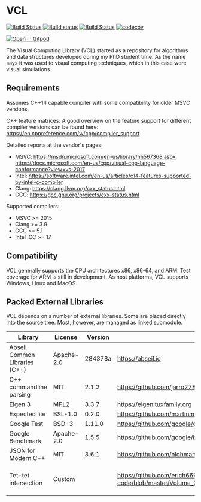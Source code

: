 VCL
===

[![Build Status](https://travis-ci.org/bfierz/vcl.svg?branch=master)](https://travis-ci.org/bfierz/vcl)
[![Build status](https://ci.appveyor.com/api/projects/status/ul6ci6u6t2wgyes7?svg=true)](https://ci.appveyor.com/project/bfierz/vcl)
[![Build Status](https://dev.azure.com/basilfierz/VCL/_apis/build/status/vcl?branchName=master)](https://dev.azure.com/basilfierz/VCL/_build/latest?definitionId=2&branchName=master)
[![codecov](https://codecov.io/gh/bfierz/vcl/branch/master/graph/badge.svg)](https://codecov.io/gh/bfierz/vcl)

[![Open in Gitpod](https://gitpod.io/button/open-in-gitpod.svg)](https://gitpod.io/#https://github.com/bfierz/vcl)

The Visual Computing Library (VCL) started as a repository for algorithms and data structures developed during my PhD student time. As the name says it was used to visual computing techniques, which in this case were visual simulations.

Requirements
------------

Assumes C++14 capable compiler with some compatibility for older MSVC versions.

C++ feature matrices:
A good overview on the feature support for different compiler versions can be found here: https://en.cppreference.com/w/cpp/compiler_support

Detailed reports at the vendor's pages:

* MSVC: https://msdn.microsoft.com/en-us/library/hh567368.aspx, https://docs.microsoft.com/en-us/cpp/visual-cpp-language-conformance?view=vs-2017
* Intel: https://software.intel.com/en-us/articles/c14-features-supported-by-intel-c-compiler
* Clang: https://clang.llvm.org/cxx_status.html
* GCC: https://gcc.gnu.org/projects/cxx-status.html

Supported compilers:

* MSVC >= 2015
* Clang >= 3.9
* GCC >= 5.1
* Intel ICC >= 17

Compatibility
-------------

VCL generally supports the CPU architectures x86, x86-64, and ARM. Test coverage for ARM is still in development.
As host platforms, VCL supports Windows, Linux and MacOS.

Packed External Libraries
--------------------------

VCL depends on a number of external libraries. Some are placed directly into the source tree.
Most, however, are managed as linked submodule.

| Library                       | License    | Version  | Source                                       | Notes                     |
|-------------------------------|------------|----------|----------------------------------------------|---------------------------|
| Abseil Common Libraries (C++) | Apache-2.0 | 284378a  | https://abseil.io                            | Release 20181200 + bugfix |
| C++ commandline parsing       | MIT        | 2.1.2    | https://github.com/jarro2783/cxxopts         | In source tree            |
| Eigen 3                       | MPL2       | 3.3.7    | https://eigen.tuxfamily.org                  |                           |
| Expected lite                 | BSL-1.0    | 0.2.0    | https://github.com/martinmoene/expected-lite | In source tree            |
| Google Test                   | BSD-3      | 1.11.0   | https://github.com/google/googletest         |                           |
| Google Benchmark              | Apache-2.0 | 1.5.5    | https://github.com/google/benchmark          |                           |
| JSON for Modern C++           | MIT        | 3.6.1    | https://github.com/nlohmann/json             |                           |
| Tet-tet intersection          | Custom     |          | https://github.com/erich666/jgt-code/blob/master/Volume_07/Number_2/Ganovelli2002/tet_a_tet.h | Refactored implementation. The license is included [here](./doc/license_ganovelli_tet_a_tet.md) |
